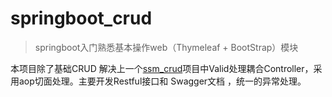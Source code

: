 # springboot_crud

> springboot入门熟悉基本操作web（Thymeleaf + BootStrap）模块

本项目除了基础CRUD 解决上一个[ssm_crud]( https://github.com/SpiritCloude/ssm_crud/blob/master/src/main/java/cn/edu/controller/EmployeeController.java )项目中Valid处理耦合Controller，采用aop切面处理。主要开发Restful接口和 Swagger文档 ，统一的异常处理。
